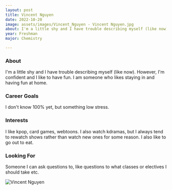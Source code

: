 ```yaml
---
layout: post
title: Vincent Nguyen 
date: 2022-10-20
image: assets/images/Vincent_Nguyen - Vincent Nguyen.jpg
about: I'm a little shy and I have trouble describing myself (like now). However, I'm confident and I like to have fun. I am someone who likes staying in and having fun at home. 
year: Freshman
major: Chemistry

---
```


### About

I'm a little shy and I have trouble describing myself (like now). However, I'm confident and I like to have fun. I am someone who likes staying in and having fun at home. 

### Career Goals

I don't know 100% yet, but something low stress. 

### Interests

I like kpop, card games, webtoons. I also watch kdramas, but I always tend to rewatch shows rather than watch new ones for some reason. I also like to go out to eat.

### Looking For

Someone I can ask questions to, like questions to what classes or electives I should take etc.

<div class="text-center my-5">
    <img src="https://sase-drexel.github.io/mentorship-2022/assets/images/Vincent_Nguyen - Vincent Nguyen.jpg" alt="Vincent Nguyen" class="rounded post-img" />
</div>

